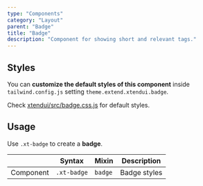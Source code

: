 ```yaml
---
type: "Components"
category: "Layout"
parent: "Badge"
title: "Badge"
description: "Component for showing short and relevant tags."
---
```


## Styles

You can **customize the default styles of this component** inside `tailwind.config.js` setting `theme.extend.xtendui.badge`.

Check [xtendui/src/badge.css.js](https://github.com/minimit/xtendui/blob/beta/src/badge.css.js) for default styles.

## Usage

Use `.xt-badge` to create a **badge**.

<div class="xt-overflow-sub overflow-y-hidden overflow-x-scroll my-5 xt-my-auto w-full">

|                      | Syntax                          | Mixin            | Description                   |
| ----------------------- | ----------------------------------------- | -----------------------------| ----------------------------- |
| Component                  | `.xt-badge`                     | `badge`                | Badge styles            |

</div>

<demo>
  <demoinline src="demos/components/badge/usage">
  </demoinline>
</demo>
